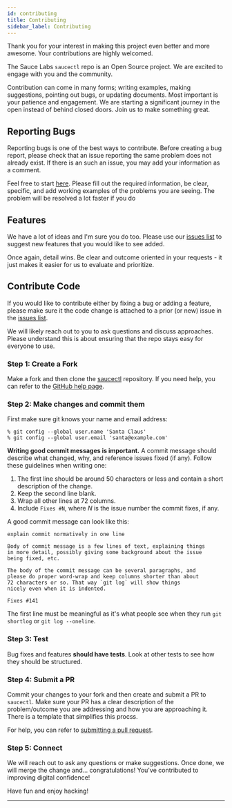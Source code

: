 ```yaml
---
id: contributing
title: Contributing
sidebar_label: Contributing
---
```


Thank you for your interest in making this project even better and more awesome. Your contributions are highly welcomed.

The Sauce Labs `saucectl` repo is an Open Source project. We are excited to engage with you
and the community. 

Contribution can come in many forms; writing examples, making suggestions, pointing out bugs,
or updating documents. Most important is your patience and engagement. We are starting a
significant journey in the open instead of behind closed doors. Join us to make something great.
 
## Reporting Bugs

Reporting bugs is one of the best ways to contribute. Before creating a bug report, please check that an issue reporting the same problem does not already exist. If there is an such an issue, you may add your information as a comment.

Feel free to start [here](https://github.com/saucelabs/saucectl/issues). Please fill out the
required information, be clear, specific, and add working examples of the problems you are
seeing. The problem will be resolved a lot faster if you do

## Features

We have a lot of ideas and I'm sure you do too. Please use our 
[issues list](https://github.com/saucelabs/saucectl/issues) to suggest new features 
that you would like to see added. 

Once again, detail wins. Be clear and outcome oriented in your requests - it just makes
it easier for us to evaluate and prioritize.

## Contribute Code

If you would like to contribute either by fixing a bug or adding a feature, please make sure it
the code change is attached to a prior (or new) issue in the 
[issues list](https://github.com/saucelabs/saucectl/issues).

We will likely reach out to you to ask questions and discuss approaches. Please understand this is about ensuring
 that the repo stays easy for everyone to use.

### Step 1: Create a Fork
Make a fork and then clone the [saucectl](https://github.com/saucelabs/saucectl) repository.
If you need help, you can refer to the [GitHub help page](https://help.github.com/articles/fork-a-repo).

### Step 2: Make changes and commit them

First make sure git knows your name and email address:

```shell
% git config --global user.name 'Santa Claus'
% git config --global user.email 'santa@example.com'
```

**Writing good commit messages is important.** A commit message
should describe what changed, why, and reference issues fixed (if
any). Follow these guidelines when writing one:

1. The first line should be around 50 characters or less and contain a
    short description of the change.
2. Keep the second line blank.
3. Wrap all other lines at 72 columns.
4. Include `Fixes #N`, where _N_ is the issue number the commit
    fixes, if any.

A good commit message can look like this:

```text
explain commit normatively in one line

Body of commit message is a few lines of text, explaining things
in more detail, possibly giving some background about the issue
being fixed, etc.

The body of the commit message can be several paragraphs, and
please do proper word-wrap and keep columns shorter than about
72 characters or so. That way `git log` will show things
nicely even when it is indented.

Fixes #141
```

The first line must be meaningful as it's what people see when they
run `git shortlog` or `git log --oneline`.

### Step 3: Test

Bug fixes and features **should have tests**. Look at other tests to
see how they should be structured.

### Step 4: Submit a PR
Commit your changes to your fork and then create and submit a PR to `saucectl`. 
Make sure your PR has a clear description of the problem/outcome you are addressing
and how you are approaching it. There is a template that simplifies this procss.

For help, you can refer to
[submitting a pull request](https://help.github.com/articles/using-pull-requests).

### Step 5: Connect
We will reach out to ask any questions or make suggestions. Once done, we will
merge the change and... congratulations! You've contributed to improving digital confidence!


Have fun and enjoy hacking!

___